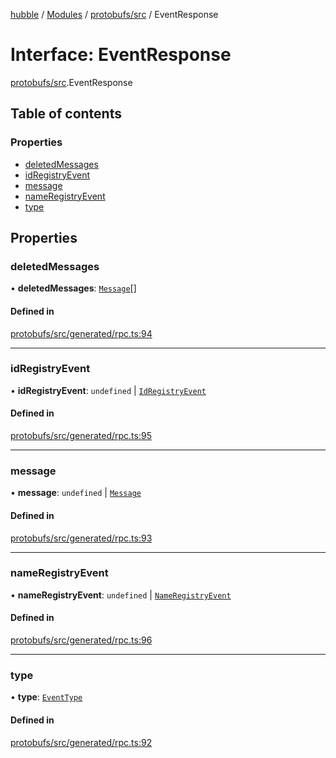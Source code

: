 [hubble](../README.md) / [Modules](../modules.md) / [protobufs/src](../modules/protobufs_src.md) / EventResponse

# Interface: EventResponse

[protobufs/src](../modules/protobufs_src.md).EventResponse

## Table of contents

### Properties

- [deletedMessages](protobufs_src.EventResponse.md#deletedmessages)
- [idRegistryEvent](protobufs_src.EventResponse.md#idregistryevent)
- [message](protobufs_src.EventResponse.md#message)
- [nameRegistryEvent](protobufs_src.EventResponse.md#nameregistryevent)
- [type](protobufs_src.EventResponse.md#type)

## Properties

### deletedMessages

• **deletedMessages**: [`Message`](../modules/protobufs_src.md#message)[]

#### Defined in

[protobufs/src/generated/rpc.ts:94](https://github.com/vinliao/hubble/blob/b933e0c/packages/protobufs/src/generated/rpc.ts#L94)

___

### idRegistryEvent

• **idRegistryEvent**: `undefined` \| [`IdRegistryEvent`](../modules/protobufs_src.md#idregistryevent)

#### Defined in

[protobufs/src/generated/rpc.ts:95](https://github.com/vinliao/hubble/blob/b933e0c/packages/protobufs/src/generated/rpc.ts#L95)

___

### message

• **message**: `undefined` \| [`Message`](../modules/protobufs_src.md#message)

#### Defined in

[protobufs/src/generated/rpc.ts:93](https://github.com/vinliao/hubble/blob/b933e0c/packages/protobufs/src/generated/rpc.ts#L93)

___

### nameRegistryEvent

• **nameRegistryEvent**: `undefined` \| [`NameRegistryEvent`](../modules/protobufs_src.md#nameregistryevent)

#### Defined in

[protobufs/src/generated/rpc.ts:96](https://github.com/vinliao/hubble/blob/b933e0c/packages/protobufs/src/generated/rpc.ts#L96)

___

### type

• **type**: [`EventType`](../enums/protobufs_src.EventType.md)

#### Defined in

[protobufs/src/generated/rpc.ts:92](https://github.com/vinliao/hubble/blob/b933e0c/packages/protobufs/src/generated/rpc.ts#L92)

